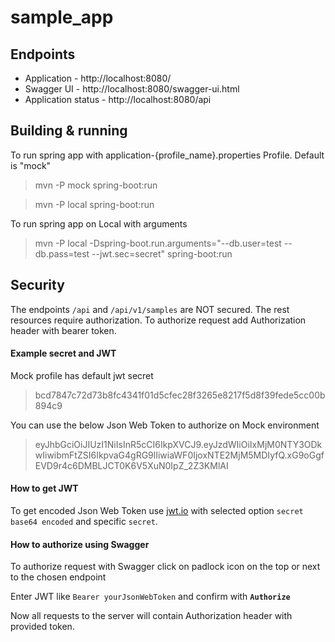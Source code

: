 # sample_app

## Endpoints

-   Application - http://localhost:8080/
-   Swagger UI - http://localhost:8080/swagger-ui.html
-   Application status - http://localhost:8080/api

## Building & running

To run spring app with application-{profile_name}.properties Profile. Default is "mock"

> mvn -P mock spring-boot:run

> mvn -P local spring-boot:run

To run spring app on Local with arguments

> mvn -P local -Dspring-boot.run.arguments="--db.user=test --db.pass=test --jwt.sec=secret" spring-boot:run

## Security

The endpoints `/api` and `/api/v1/samples` are NOT secured.
The rest resources require authorization. 
To authorize request add Authorization header with bearer token.

#### Example secret and JWT

Mock profile has default jwt secret

> bcd7847c72d73b8fc4341f01d5cfec28f3265e8217f5d8f39fede5cc00b894c9

You can use the below Json Web Token to authorize on Mock environment

> eyJhbGciOiJIUzI1NiIsInR5cCI6IkpXVCJ9.eyJzdWIiOiIxMjM0NTY3ODkwIiwibmFtZSI6IkpvaG4gRG9lIiwiaWF0IjoxNTE2MjM5MDIyfQ.xG9oGgfEVD9r4c6DMBLJCT0K6V5XuN0IpZ_2Z3KMlAI

#### How to get JWT

To get encoded Json Web Token use [jwt.io](https://jwt.io/) with selected option `secret base64 encoded` and specific `secret`.

#### How to authorize using Swagger

To authorize request with Swagger click on padlock icon on the top or next to the chosen endpoint

Enter JWT like `Bearer yourJsonWebToken` and confirm with **`Authorize`**

Now all requests to the server will contain Authorization header with provided token.
